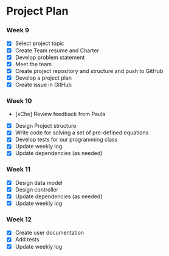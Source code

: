 # Project Plan

### Week 9
- [x] Select project topic
- [x] Create Team resume and Charter
- [x] Develop problem statement
- [x] Meet the team
- [x] Create project repository and structure and push to GitHub
- [x] Develop a project plan
- [x] Create issue in GitHub

### Week 10
- [xChe] Review feedback from Paula
- [x] Design Project structure
- [x] Write code for solving a set of pre-defined equations
- [x] Develop tests for our programming class
- [x] Update weekly log
- [x] Update dependencies (as needed)

### Week 11
- [x] Design data model
- [x] Design controller
- [x] Update dependencies (as needed)
- [x] Update weekly log

### Week 12
- [x] Create user documentation
- [x] Add tests
- [x] Update weekly log
